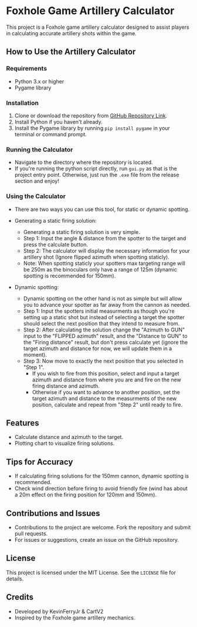 # Foxhole Game Artillery Calculator

This project is a Foxhole game artillery calculator designed to assist players in calculating accurate artillery shots within the game.

## How to Use the Artillery Calculator

### Requirements
- Python 3.x or higher
- Pygame library

### Installation
1. Clone or download the repository from [GitHub Repository Link](https://github.com/KevinFerryJr/FoxholeArtyCalculator).
2. Install Python if you haven't already.
3. Install the Pygame library by running `pip install pygame` in your terminal or command prompt.

### Running the Calculator
- Navigate to the directory where the repository is located.
- If you're running the python script directly, run `gui.py` as that is the project entry point. Otherwise, just run the `.exe` file from the release section and enjoy!

### Using the Calculator
- There are two ways you can use this tool, for static or dynamic spotting.
- Generating a static firing solution:
  - Generating a static firing solution is very simple.
  - Step 1: Input the angle & distance from the spotter to the target and press the calculate button.
  - Step 2: The calculator will display the necessary information for your artillery shot (Ignore flipped azimuth when spotting staticly).
  - Note: When spotting staticly your spotters max targeting range will be 250m as the binoculars only have a range of 125m (dynamic spotting is recommended for 150mm).

- Dynamic spotting:
  - Dynamic spotting on the other hand is not as simple but will allow you to advance your spotter as far away from the cannon as needed.
  - Step 1: Input the spotters initial measurments as though you're setting up a static shot but instead of selecting a target the spotter should select the next position that they intend to measure from.
  - Step 2: After calculating the solution change the "Azimuth to GUN" input to the "FLIPPED azimuth" result, and the "Distance to GUN" to the "Firing distance" result, but don't press calculate yet (ignore the target azimuth and distance for now, we will update them in a moment).
  - Step 3: Now move to exactly the next position that you selected in "Step 1".
    - If you wish to fire from this position, select and input a target azimuth and distance from where you are and fire on the new firing distance and azimuth.
    - Otherwise if you want to advance to another position, set the target azimuth and distance to the measurments of the new position, calculate and repeat from "Step 2" until ready to fire.

## Features
- Calculate distance and azimuth to the target.
- Plotting chart to visualize firing solutions.

## Tips for Accuracy
- If calculating firing solutions for the 150mm cannon, dynamic spotting is recommended.
- Check wind direction before firing to avoid friendly fire (wind has about a 20m effect on the firing position for 120mm and 150mm).

## Contributions and Issues
- Contributions to the project are welcome. Fork the repository and submit pull requests.
- For issues or suggestions, create an issue on the GitHub repository.

## License
This project is licensed under the MIT License. See the `LICENSE` file for details.

## Credits
- Developed by KevinFerryJr & CartV2
- Inspired by the Foxhole game artillery mechanics.

